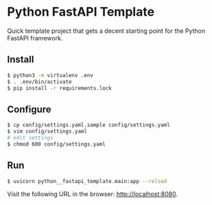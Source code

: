 # Python FastAPI Template

Quick template project that gets a decent starting point for the Python FastAPI framework.

## Install

```bash
$ python3 -m virtualenv .env
$ . .env/bin/activate
$ pip install -r requirements.lock
```

## Configure

```bash
$ cp config/settings.yaml.sample config/settings.yaml
$ vim config/settings.yaml
# edit settings
$ chmod 600 config/settings.yaml
```

## Run

```bash
$ uvicorn python__fastapi_template.main:app --reload
```

Visit the following URL in the browser: [http://localhost:8080](http://localhost:8080).
